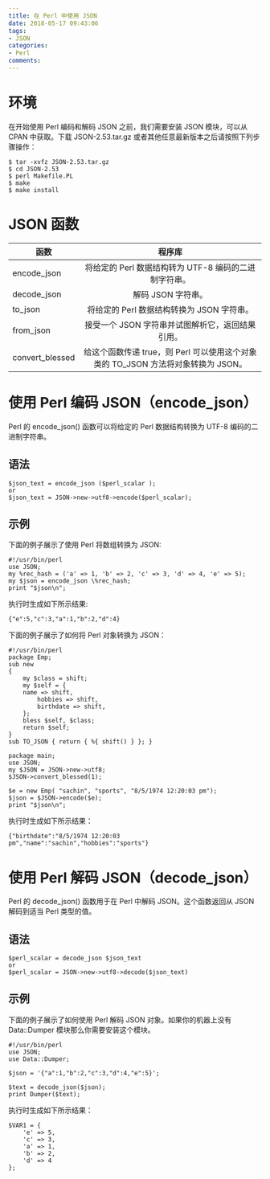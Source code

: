 ```yaml
---
title: 在 Perl 中使用 JSON
date: 2018-05-17 09:43:06
tags:
- JSON
categories:
- Perl
comments:
---
```


# 环境
在开始使用 Perl 编码和解码 JSON 之前，我们需要安装 JSON 模块，可以从 CPAN 中获取。下载 JSON-2.53.tar.gz 或者其他任意最新版本之后请按照下列步骤操作：
```
$ tar -xvfz JSON-2.53.tar.gz
$ cd JSON-2.53
$ perl Makefile.PL
$ make
$ make install
```
# JSON 函数
|函数	|程序库|
| ---------- | :----------: |
|encode_json	|将给定的 Perl 数据结构转为 UTF-8 编码的二进制字符串。|
|decode_json	|解码 JSON 字符串。|
|to_json	|将给定的 Perl 数据结构转换为 JSON 字符串。|
|from_json	|接受一个 JSON 字符串并试图解析它，返回结果引用。|
|convert_blessed	|给这个函数传递 true，则 Perl 可以使用这个对象类的 TO_JSON 方法将对象转换为 JSON。|

# 使用 Perl 编码 JSON（encode_json）
Perl 的 encode_json() 函数可以将给定的 Perl 数据结构转换为 UTF-8 编码的二进制字符串。
## 语法
```
$json_text = encode_json ($perl_scalar );
or
$json_text = JSON->new->utf8->encode($perl_scalar);
```
## 示例
下面的例子展示了使用 Perl 将数组转换为 JSON:
```
#!/usr/bin/perl
use JSON;
my %rec_hash = ('a' => 1, 'b' => 2, 'c' => 3, 'd' => 4, 'e' => 5);
my $json = encode_json \%rec_hash;
print "$json\n";
```
执行时生成如下所示结果:
```
{"e":5,"c":3,"a":1,"b":2,"d":4}
```
下面的例子展示了如何将 Perl 对象转换为 JSON：
```
#!/usr/bin/perl
package Emp;
sub new
{
    my $class = shift;
    my $self = {
    name => shift,
        hobbies => shift,
        birthdate => shift,
    };
    bless $self, $class;
    return $self;
}
sub TO_JSON { return { %{ shift() } }; }

package main;
use JSON;
my $JSON = JSON->new->utf8;
$JSON->convert_blessed(1);

$e = new Emp( "sachin", "sports", "8/5/1974 12:20:03 pm");
$json = $JSON->encode($e);
print "$json\n";
```
执行时生成如下所示结果：
```
{"birthdate":"8/5/1974 12:20:03 pm","name":"sachin","hobbies":"sports"}
```

# 使用 Perl 解码 JSON（decode_json）
Perl 的 decode_json() 函数用于在 Perl 中解码 JSON。这个函数返回从 JSON 解码到适当 Perl 类型的值。
## 语法
```
$perl_scalar = decode_json $json_text
or
$perl_scalar = JSON->new->utf8->decode($json_text)
```
## 示例
下面的例子展示了如何使用 Perl 解码 JSON 对象。如果你的机器上没有 Data::Dumper 模块那么你需要安装这个模块。
```
#!/usr/bin/perl
use JSON;
use Data::Dumper;

$json = '{"a":1,"b":2,"c":3,"d":4,"e":5}';

$text = decode_json($json);
print Dumper($text);
```
执行时生成如下所示结果：
```
$VAR1 = {
    'e' => 5,
    'c' => 3,
    'a' => 1,
    'b' => 2,
    'd' => 4
};
```
